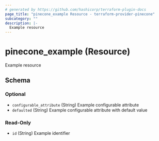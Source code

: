 ```yaml
---
# generated by https://github.com/hashicorp/terraform-plugin-docs
page_title: "pinecone_example Resource - terraform-provider-pinecone"
subcategory: ""
description: |-
  Example resource
---
```


# pinecone_example (Resource)

Example resource



<!-- schema generated by tfplugindocs -->
## Schema

### Optional

- `configurable_attribute` (String) Example configurable attribute
- `defaulted` (String) Example configurable attribute with default value

### Read-Only

- `id` (String) Example identifier
